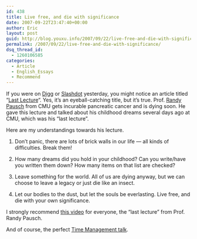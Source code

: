 ```yaml
---
id: 438
title: Live free, and die with significance
date: 2007-09-22T23:47:40+00:00
author: Eric
layout: post
guid: http://blog.youxu.info/2007/09/22/live-free-and-die-with-significance/
permalink: /2007/09/22/live-free-and-die-with-significance/
dsq_thread_id:
  - 1260106585
categories:
  - Article
  - English_Essays
  - Recommend
---
```

If you were on [Digg](http://digg.com/) or [Slashdot](http://slashdot.org/) yesterday, you might notice an article titled &#8220;[Last Lecture](http://slashdot.org/articles/07/09/21/1448229.shtml)&#8220;. Yes, it&#8217;s an eyeball-catching title, but it&#8217;s true. Prof. [Randy Pausch](http://www.cs.cmu.edu/~pausch/) from CMU gets incurable pancreatic cancer and is dying soon. He gave this lecture and talked about his childhood dreams several days ago at CMU, which was his &#8220;last lecture&#8221;.

Here are my understandings towards his lecture.

1. Don&#8217;t panic, there are lots of brick walls in our life &#8212; all kinds of difficulties. Break them!

2. How many dreams did you hold in your childhood? Can you write/have you written them down? How many items on that list are checked?

3. Leave something for the world. All of us are dying anyway, but we can choose to leave a legacy or just die like an insect.

4. Let our bodies to the dust, but let the souls be everlasting. Live free, and die with your own significance.

I strongly recommend [this video](http://video.google.com/videoplay?docid=-5700431505846055184&q=randy+pausch&total=19&start=10&num=10&so=0&type=search&plindex=6) for everyone, the &#8220;last lecture&#8221; from Prof. Randy Pausch.

And of course, the perfect [Time Management talk](http://www.alice.org/Randy/timetalk.htm).